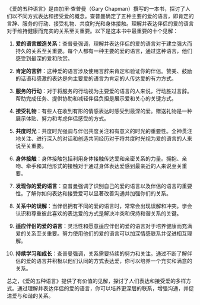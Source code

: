 《爱的五种语言》是由加里·查普曼（Gary Chapman）撰写的一本书，探讨了人们以不同方式表达和接受爱的概念。查普曼确定了五种主要的爱的语言，即肯定的言辞、服务的行动、接受礼物、共度时光和身体接触。理解并表达伴侣的爱的语言对于维持健康而充实的关系至关重要。以下是这本书中最重要的十个见解：

1. **爱的语言塑造关系**：查普曼强调，理解并表达伴侣的爱的语言对于建立强大而持久的关系至关重要。每个人都有一种主要的爱的语言，通过这种语言，他们感受到最深的爱和欣赏。

2. **肯定的言辞**：这种爱的语言涉及使用言辞来肯定和验证你的伴侣。赞美、鼓励的话语和感激的表达是向主要爱的语言为肯定的人传达爱的有力方式。

3. **服务的行动**：对于将服务的行动视为主要爱的语言的人来说，行动胜过言辞。帮助完成任务、提供协助和减轻伴侣负担是展示爱和关心的关键方式。

4. **接受礼物**：有些人在收到有形的情感表达时感受到最深的爱。赠送礼物是一种展示体贴、努力和考虑伴侣感受的方式。

5. **共度时光**：共度时光强调与伴侣共度关注和有意义的时光的重要性。全神贯注地关注、进行深入的对话和创造共同经历对于将共度时光视为爱的语言的人来说至关重要。

6. **身体接触**：身体接触包括利用身体接触传达爱和亲密关系的力量。拥抱、亲吻、牵手和其他形式的接触对于通过身体表达爱感到最亲近的人来说至关重要。

7. **发现你的爱的语言**：查普曼强调了识别自己的爱的语言以及伴侣的语言的重要性。了解你如何表达和接受爱可以显著改善沟通并加强你们的关系。

8. **关系中的误解**：当伴侣拥有不同的爱的语言时，常常会出现误解和冲突。学会认识和尊重彼此喜欢的表达爱的方式是解决冲突和保持和谐关系的关键。

9. **适应伴侣的爱的语言**：灵活性和愿意适应伴侣的爱的语言对于培养健康而充满爱的关系至关重要。努力使用他们的爱的语言可以加深情感联系并促进相互理解。

10. **持续学习和成长**：查普曼强调，关系需要持续的努力和关注。通过不断了解伴侣的爱的语言并积极以他们认同的方式表达爱，你可以培养一个充实和满意的关系。

总之，《爱的五种语言》提供了有价值的见解，探讨了人们表达和接受爱的多样方式。通过理解并表达伴侣的爱的语言，你可以培养更深层的联系，增强沟通，并促进爱与和谐的关系。